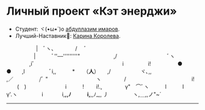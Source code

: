 # Личный проект «Кэт энерджи»

- Студент: ヾ(•ω•`)o [абдуллазим имаров](https://up.htmlacademy.ru/adaptive/31/user/2446391).
- Лучший-Наставник🤩: [Карина Королева](https://htmlacademy.ru/profile/id1526731).


　　　 　 　|　ﾞヽ、　　　　/ 　ﾞ\
　 　 　 　 |　　　ﾞ''─‐'''''''''"　
　　　　　,/　　　 　 　 　 　　 ﾞヽ
　　　　 ,iﾞ 　　　　 　 　 　 　　　　　　　　i
　　　 　i!　　　　　●　 　 　　●　　,l
　　　　 ﾞi,,　　　* 　 （__人__）　　,/
　　　　　 ヾ､,,　　　　　　　 　 ,／
　　 　　 /ﾞ "　　　　　　　　　ヽ
　　　　/　　　　　　　　　　　　 i!
　　(　) 　　　　　　　i　　　!　　 i!.,
　　　　γ"　⌒ﾞヽ　　　l　　　l　　γ'.ヽ
　　　　 i　　 　 i,__,,ﾉ　　　i,__,,ﾉ_,, 丿
　　　　 ヽ,＿,,ノ"~´

---
